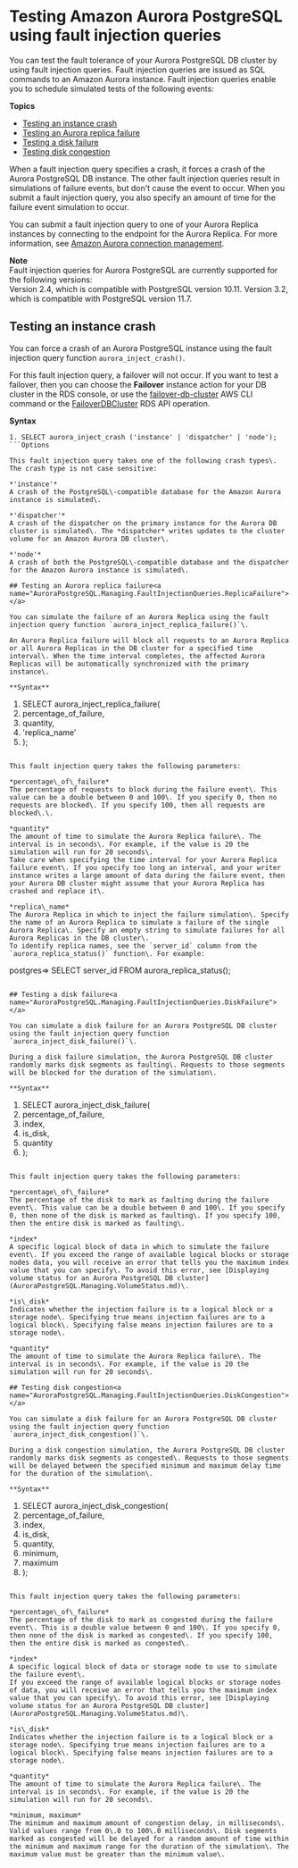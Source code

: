# Testing Amazon Aurora PostgreSQL using fault injection queries<a name="AuroraPostgreSQL.Managing.FaultInjectionQueries"></a>

You can test the fault tolerance of your Aurora PostgreSQL DB cluster by using fault injection queries\. Fault injection queries are issued as SQL commands to an Amazon Aurora instance\. Fault injection queries enable you to schedule simulated tests of the following events:

**Topics**
+ [Testing an instance crash](#AuroraPostgreSQL.Managing.FaultInjectionQueries.Crash)
+ [Testing an Aurora replica failure](#AuroraPostgreSQL.Managing.FaultInjectionQueries.ReplicaFailure)
+ [Testing a disk failure](#AuroraPostgreSQL.Managing.FaultInjectionQueries.DiskFailure)
+ [Testing disk congestion](#AuroraPostgreSQL.Managing.FaultInjectionQueries.DiskCongestion)

When a fault injection query specifies a crash, it forces a crash of the Aurora PostgreSQL DB instance\. The other fault injection queries result in simulations of failure events, but don't cause the event to occur\. When you submit a fault injection query, you also specify an amount of time for the failure event simulation to occur\.

You can submit a fault injection query to one of your Aurora Replica instances by connecting to the endpoint for the Aurora Replica\. For more information, see [Amazon Aurora connection management](Aurora.Overview.Endpoints.md)\.

**Note**  
Fault injection queries for Aurora PostgreSQL are currently supported for the following versions:  
Version 2\.4, which is compatible with PostgreSQL version 10\.11\.
Version 3\.2, which is compatible with PostgreSQL version 11\.7\.
 

## Testing an instance crash<a name="AuroraPostgreSQL.Managing.FaultInjectionQueries.Crash"></a>

You can force a crash of an Aurora PostgreSQL instance using the fault injection query function `aurora_inject_crash()`\.

For this fault injection query, a failover will not occur\. If you want to test a failover, then you can choose the **Failover** instance action for your DB cluster in the RDS console, or use the [failover\-db\-cluster](https://docs.aws.amazon.com/cli/latest/reference/rds/failover-db-cluster.html) AWS CLI command or the [FailoverDBCluster](https://docs.aws.amazon.com/AmazonRDS/latest/APIReference/API_FailoverDBCluster.html) RDS API operation\. 

**Syntax**

```
1. SELECT aurora_inject_crash ('instance' | 'dispatcher' | 'node');
```Options

This fault injection query takes one of the following crash types\. The crash type is not case sensitive:

*'instance'*  
A crash of the PostgreSQL\-compatible database for the Amazon Aurora instance is simulated\.

*'dispatcher'*  
A crash of the dispatcher on the primary instance for the Aurora DB cluster is simulated\. The *dispatcher* writes updates to the cluster volume for an Amazon Aurora DB cluster\.

*'node'*  
A crash of both the PostgreSQL\-compatible database and the dispatcher for the Amazon Aurora instance is simulated\.

## Testing an Aurora replica failure<a name="AuroraPostgreSQL.Managing.FaultInjectionQueries.ReplicaFailure"></a>

You can simulate the failure of an Aurora Replica using the fault injection query function `aurora_inject_replica_failure()`\.

An Aurora Replica failure will block all requests to an Aurora Replica or all Aurora Replicas in the DB cluster for a specified time interval\. When the time interval completes, the affected Aurora Replicas will be automatically synchronized with the primary instance\. 

**Syntax**

```
1. SELECT aurora_inject_replica_failure(
2.    percentage_of_failure, 
3.    quantity, 
4.    'replica_name'
5. );
```Options

This fault injection query takes the following parameters:

*percentage\_of\_failure*  
The percentage of requests to block during the failure event\. This value can be a double between 0 and 100\. If you specify 0, then no requests are blocked\. If you specify 100, then all requests are blocked\.\.

*quantity*  
The amount of time to simulate the Aurora Replica failure\. The interval is in seconds\. For example, if the value is 20 the simulation will run for 20 seconds\.  
Take care when specifying the time interval for your Aurora Replica failure event\. If you specify too long an interval, and your writer instance writes a large amount of data during the failure event, then your Aurora DB cluster might assume that your Aurora Replica has crashed and replace it\.

*replica\_name*  
The Aurora Replica in which to inject the failure simulation\. Specify the name of an Aurora Replica to simulate a failure of the single Aurora Replica\. Specify an empty string to simulate failures for all Aurora Replicas in the DB cluster\.   
To identify replica names, see the `server_id` column from the `aurora_replica_status()` function\. For example:  

```
postgres=> SELECT server_id FROM aurora_replica_status();
```

## Testing a disk failure<a name="AuroraPostgreSQL.Managing.FaultInjectionQueries.DiskFailure"></a>

You can simulate a disk failure for an Aurora PostgreSQL DB cluster using the fault injection query function `aurora_inject_disk_failure()`\.

During a disk failure simulation, the Aurora PostgreSQL DB cluster randomly marks disk segments as faulting\. Requests to those segments will be blocked for the duration of the simulation\.

**Syntax**

```
1. SELECT aurora_inject_disk_failure(
2.    percentage_of_failure, 
3.    index, 
4.    is_disk, 
5.    quantity
6. );
```Options

This fault injection query takes the following parameters:

*percentage\_of\_failure*  
The percentage of the disk to mark as faulting during the failure event\. This value can be a double between 0 and 100\. If you specify 0, then none of the disk is marked as faulting\. If you specify 100, then the entire disk is marked as faulting\.

*index*  
A specific logical block of data in which to simulate the failure event\. If you exceed the range of available logical blocks or storage nodes data, you will receive an error that tells you the maximum index value that you can specify\. To avoid this error, see [Displaying volume status for an Aurora PostgreSQL DB cluster](AuroraPostgreSQL.Managing.VolumeStatus.md)\.

*is\_disk*  
Indicates whether the injection failure is to a logical block or a storage node\. Specifying true means injection failures are to a logical block\. Specifying false means injection failures are to a storage node\.

*quantity*  
The amount of time to simulate the Aurora Replica failure\. The interval is in seconds\. For example, if the value is 20 the simulation will run for 20 seconds\.

## Testing disk congestion<a name="AuroraPostgreSQL.Managing.FaultInjectionQueries.DiskCongestion"></a>

You can simulate a disk failure for an Aurora PostgreSQL DB cluster using the fault injection query function `aurora_inject_disk_congestion()`\.

During a disk congestion simulation, the Aurora PostgreSQL DB cluster randomly marks disk segments as congested\. Requests to those segments will be delayed between the specified minimum and maximum delay time for the duration of the simulation\.

**Syntax**

```
1. SELECT aurora_inject_disk_congestion(
2.    percentage_of_failure, 
3.    index, 
4.    is_disk, 
5.    quantity, 
6.    minimum, 
7.    maximum
8. );
```Options

This fault injection query takes the following parameters:

*percentage\_of\_failure*  
The percentage of the disk to mark as congested during the failure event\. This is a double value between 0 and 100\. If you specify 0, then none of the disk is marked as congested\. If you specify 100, then the entire disk is marked as congested\.

*index*  
A specific logical block of data or storage node to use to simulate the failure event\.  
If you exceed the range of available logical blocks or storage nodes of data, you will receive an error that tells you the maximum index value that you can specify\. To avoid this error, see [Displaying volume status for an Aurora PostgreSQL DB cluster](AuroraPostgreSQL.Managing.VolumeStatus.md)\.

*is\_disk*  
Indicates whether the injection failure is to a logical block or a storage node\. Specifying true means injection failures are to a logical block\. Specifying false means injection failures are to a storage node\.

*quantity*  
The amount of time to simulate the Aurora Replica failure\. The interval is in seconds\. For example, if the value is 20 the simulation will run for 20 seconds\.

*minimum, maximum*  
The minimum and maximum amount of congestion delay, in milliseconds\. Valid values range from 0\.0 to 100\.0 milliseconds\. Disk segments marked as congested will be delayed for a random amount of time within the minimum and maximum range for the duration of the simulation\. The maximum value must be greater than the minimum value\.